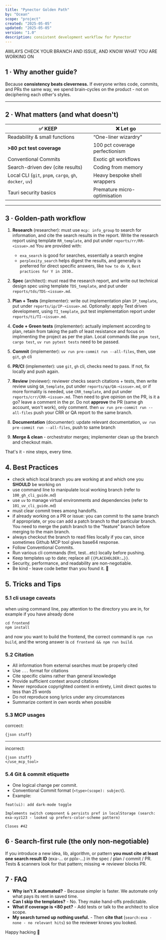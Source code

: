 ```yaml
---
title: "Pynector Golden Path"
by: "Ocean"
scope: "project"
created: "2025-05-05"
updated: "2025-05-05"
version: "1.0"
description: consistent development workflow for Pynector
---
```


AWLAYS CHECK YOUR BRANCH AND ISSUE, AND KNOW WHAT YOU ARE WORKING ON

## 1 · Why another guide?

Because **consistency beats cleverness.** If everyone writes code, commits, and
PRs the same way, we spend brain-cycles on the product - not on deciphering each
other's styles.

---

## 2 · What matters (and what doesn't)

| ✅ KEEP                                                  | ❌ Let go                      |
| -------------------------------------------------------- | ------------------------------ |
| Readability & small functions                            | “One-liner wizardry”           |
| **>80 pct test coverage**                                | 100 pct coverage perfectionism |
| Conventional Commits                                     | Exotic git workflows           |
| Search-driven dev (cite results)                         | Coding from memory             |
| Local CLI (`git`, `pnpm`, `cargo`, `gh`, `docker`, `uv`) | Heavy bespoke shell wrappers   |
| Tauri security basics                                    | Premature micro-optimisation   |

---

## 3 · Golden-path workflow

1. **Research** (researcher): must use `mcp: info_group` to search for
   information, and cite the search results in the report. Write the research
   report using template `RR_template`, and put under `reports/rr/RR-<issue>.md`
   You are provided with:
   - `exa_search` is good for searches, essentially a search engine
   - `perplexity_search` helps digest the results, and generally is preferred
     for direct specific answers, like `how to do X`,
     `Best practices for Y in 2030`..

2. **Spec** (architect): must read the research report, and write out technical
   design spec using template `TDS_template`, and put under
   `reports/tds/TDS-<issue>.md`.

3. **Plan + Tests** (implementer): write out implementation plan `IP_template`,
   put under `reports/ip/IP-<issue>.md`. Optionally: apply Test driven
   development, using `TI_template`, put test implementation report under
   `reports/ti/TI-<issue>.md`.

4. **Code + Green tests** (implementer): actually implement according to plan,
   retain from taking the path of least resistance and focus on implmenting the
   project as per the plan. Local commands like `pnpm test`, `cargo test`,
   `uv run pytest tests` need to be passed.

5. **Commit** (implementer): `uv run pre-commit run --all-files`, then, use
   `git`, `gh` cli

6. **PR/CI** (implementer): use `git`, `gh` cli, checks need to pass. If not,
   fix locally and push again.

7. **Review** (reviewer): reviewer checks search citations + tests, then write
   review using `QA_template`, put under `reports/qa/QA-<issue>.md`, or if more
   formality is needed, use `CRR_template`, and put under
   `reports/crr/CRR-<issue>.md`. Then need to give opinion on the PR, is it a
   go? leave a comment in the pr. Do not **approve** the PR (same gh account,
   won't work), only comment. then `uv run pre-commit run --all-files` push your
   CRR or QA report to the same branch.

8. **Documentation** (documenter): update relevant documentation,
   `uv run pre-commit run --all-files`, push to same branch

9. **Merge & clean** - orchestrator merges; implementer clean up the branch and
   checkout main.

That's it - nine steps, every time.

## 4. Best Practices

- check which local branch you are working at and which one you **SHOULD** be
  working on
- use command line to manipulate local working branch (refer to
  `100_gh_cli_guide.md`)
- use `uv` to manage virtual environments and dependencies (refer to
  `101_uv_cli_guide.md`)
- must clear commit trees among handoffs.
- if already working on a PR or issue: you can commit to the same branch if
  appropriate, or you can add a patch branch to that particular branch. You need
  to merge the patch branch to the "feature" branch before merging to the main
  branch.
- always checkout the branch to read files locally if you can, since sometimes
  Github MCP tool gives base64 response.
- Follow Conventional Commits.
- Run various cli commands (fmt, test...etc) locally before pushing.
- Keep templates up to date; replace all `{{PLACEHOLDER:…}}`.
- Security, performance, and readability are non-negotiable.
- Be kind - leave code better than you found it. 🚀

## 5. Tricks and Tips

### 5.1 cli usage caveats

when using command line, pay attention to the directory you are in, for example
if you have already done

```
cd frontend
npm install
```

and now you want to build the frontend, the correct command is `npm run build`,
and the wrong answer is `cd frontend && npm run build`.

### 5.2 Citation

- All information from external searches must be properly cited
- Use `...` format for citations
- Cite specific claims rather than general knowledge
- Provide sufficient context around citations
- Never reproduce copyrighted content in entirety, Limit direct quotes to less
  than 25 words
- Do not reproduce song lyrics under any circumstances
- Summarize content in own words when possible

### 5.3 MCP usages

corrcect:

```
{json stuff}
```

---

incorrect:

```
{json stuff}
</use_mcp_tool>
```

### 5.4 Git & commit etiquette

- One logical change per commit.
- Conventional Commit format (`<type>(scope): subject`).
- Example:

```
feat(ui): add dark-mode toggle

Implements switch component & persists pref in localStorage (search: exa-xyz123 - looked up prefers-color-scheme pattern)

Closes #42
```

## 6 · Search-first rule (the only non-negotiable)

If you introduce a new idea, lib, algorithm, or pattern **you must cite at least
one search result ID** (exa-… or pplx-…) in the spec / plan / commit / PR. Tests
& scanners look for that pattern; missing ⇒ reviewer blocks PR.

## 7 · FAQ

- **Why isn't X automated?** - Because simpler is faster. We automate only what
  pays its rent in saved time.
- **Can I skip the templates?** - No. They make hand-offs predictable.
- **What if coverage is <80 pct?** - Add tests or talk to the architect to slice
  scope.
- **My search turned up nothing useful.** - Then **cite that**
  (`search:exa - none - no relevant hits`) so the reviewer knows you looked.

Happy hacking 🐝

